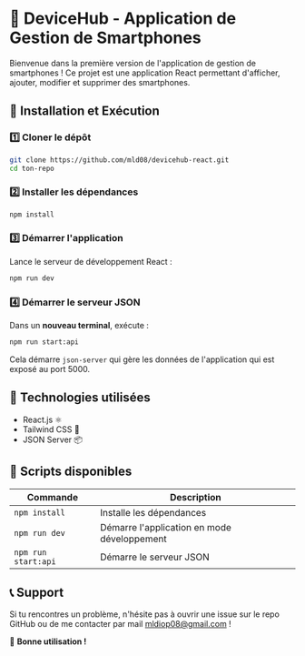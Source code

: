 # 📱 DeviceHub - Application de Gestion de Smartphones 

Bienvenue dans la première version de l'application de gestion de smartphones ! Ce projet est une application React permettant d'afficher, ajouter, modifier et supprimer des smartphones.

## 🚀 Installation et Exécution

### 1️⃣ Cloner le dépôt
```bash
git clone https://github.com/mld08/devicehub-react.git
cd ton-repo
```

### 2️⃣ Installer les dépendances
```bash
npm install
```

### 3️⃣ Démarrer l'application
Lance le serveur de développement React :
```bash
npm run dev
```

### 4️⃣ Démarrer le serveur JSON
Dans un **nouveau terminal**, exécute :
```bash
npm run start:api
```
Cela démarre `json-server` qui gère les données de l'application qui est exposé au port 5000.

## 📌 Technologies utilisées
- React.js ⚛️
- Tailwind CSS 🎨
- JSON Server 📦

## 📄 Scripts disponibles
| Commande               | Description |
|------------------------|-------------|
| `npm install`         | Installe les dépendances |
| `npm run dev`         | Démarre l'application en mode développement |
| `npm run start:api`   | Démarre le serveur JSON |

## 📞 Support
Si tu rencontres un problème, n'hésite pas à ouvrir une issue sur le repo GitHub  ou de me contacter par mail mldiop08@gmail.com !

🚀 **Bonne utilisation !**


